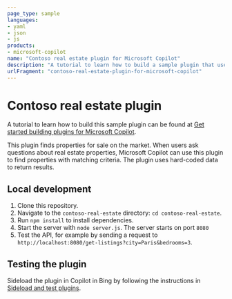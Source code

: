 ```yaml
---
page_type: sample
languages:
- yaml
- json
- js
products:
- microsoft-copilot
name: "Contoso real estate plugin for Microsoft Copilot"
description: "A tutorial to learn how to build a sample plugin that uses OpenAI schema for Microsoft Copilot"
urlFragment: "contoso-real-estate-plugin-for-microsoft-copilot"
---
```


# Contoso real estate plugin

A tutorial to learn how to build this sample plugin can be found at [Get started building plugins for Microsoft Copilot](https://learn.microsoft.com/copilot-plugins/get-started).

This plugin finds properties for sale on the market. When users ask questions about real estate properties, Microsoft Copilot can use this plugin to find properties with matching criteria. The plugin uses hard-coded data to return results.

## Local development

1.  Clone this repository.
1.  Navigate to the `contoso-real-estate` directory: `cd contoso-real-estate`.
1.  Run `npm install` to install dependencies.
1.  Start the server with `node server.js`. The server starts on port `8080`
1.  Test the API, for example by sending a request to `http://localhost:8080/get-listings?city=Paris&bedrooms=3`.

## Testing the plugin

Sideload the plugin in Copilot in Bing by following the instructions in [Sideload and test plugins](https://learn.microsoft.com/copilot-plugins/test-debug/sideload-test-plugins).
